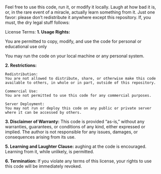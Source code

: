 Feel free to use this code, run it, or modify it locally. Laugh at how bad it is, or, in the rare event of a miracle, actually learn something from it. Just one favor: please don’t redistribute it anywhere except this repository. If, you must, the dry legal stuff follows:


License Terms:
**1.	Usage Rights:**

You are permitted to copy, modify, and use the code for personal or educational use only

You may run the code on your local machine or any personal system.

**2.	Restrictions:**

    Redistribution:
    You are not allowed to distribute, share, or otherwise make this code available to others, in whole or in part, outside of this repository.

    Commercial Use:
    You are not permitted to use this code for any commercial purposes.

    Server Deployment:
    You may not run or deploy this code on any public or private server where it can be accessed by others.

**3.	Disclaimer of Warranty:**
This code is provided “as-is,” without any warranties, guarantees, or conditions of any kind, either expressed or implied. The author is not responsible for any issues, damages, or consequences arising from its use.

**5.	Learning and Laughter Clause:**
aughing at the code is encouraged. Learning from it, while unlikely, is permitted.

**6.	Termination:**
If you violate any terms of this license, your rights to use this code will be immediately revoked.
